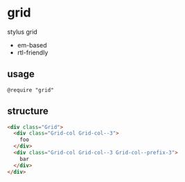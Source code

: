 # grid

stylus grid

* em-based
* rtl-friendly

## usage

```stylus
@require "grid"
```

## structure

```html
<div class="Grid">
  <div class="Grid-col Grid-col--3">
    foo
  </div>
  <div class="Grid-col Grid-col--3 Grid-col--prefix-3">
    bar
  </div>
</div>
```
